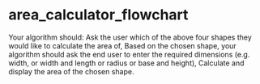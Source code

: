 # area_calculator_flowchart

Your algorithm should:
    Ask the user which of the above four shapes they would like to calculate the area of,
    Based on the chosen shape, your algorithm should ask the end user to enter the required dimensions (e.g. width, or width and length or radius or base and height),
    Calculate and display the area of the chosen shape.
    
    
   
